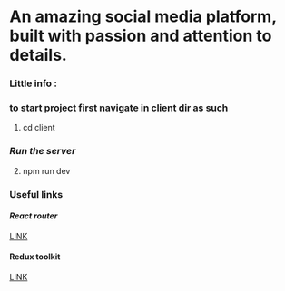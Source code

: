 # An amazing social media platform, built with passion and attention to details.


### Little info :

### to start project first navigate in client dir as such

1. cd client

### *Run the server*

2. npm run dev 

### **Useful links**


#### *React router*

[LINK](https://reactrouter.com/en/main/start/tutorial "The guide")

#### Redux toolkit

[LINK](https://redux-toolkit.js.org/tutorials/quick-start "The guide")

